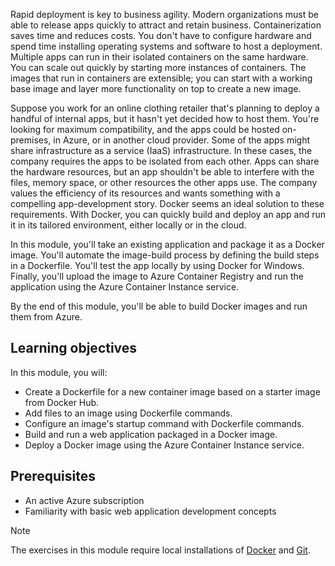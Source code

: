 Rapid deployment is key to business agility. Modern organizations must be able to release apps quickly to attract and retain business. Containerization saves time and reduces costs. You don't have to configure hardware and spend time installing operating systems and software to host a deployment. Multiple apps can run in their isolated containers on the same hardware. You can scale out quickly by starting more instances of containers. The images that run in containers are extensible; you can start with a working base image and layer more functionality on top to create a new image.

Suppose you work for an online clothing retailer that's planning to deploy a handful of internal apps, but it hasn't yet decided how to host them. You're looking for maximum compatibility, and the apps could be hosted on-premises, in Azure, or in another cloud provider. Some of the apps might share infrastructure as a service (IaaS) infrastructure. In these cases, the company requires the apps to be isolated from each other. Apps can share the hardware resources, but an app shouldn't be able to interfere with the files, memory space, or other resources the other apps use. The company values the efficiency of its resources and wants something with a compelling app-development story. Docker seems an ideal solution to these requirements. With Docker, you can quickly build and deploy an app and run it in its tailored environment, either locally or in the cloud.

In this module, you'll take an existing application and package it as a Docker image. You'll automate the image-build process by defining the build steps in a Dockerfile. You'll test the app locally by using Docker for Windows. Finally, you'll upload the image to Azure Container Registry and run the application using the Azure Container Instance service.

By the end of this module, you'll be able to build Docker images and run them from Azure.

## Learning objectives

In this module, you will:

- Create a Dockerfile for a new container image based on a starter image from Docker Hub.
- Add files to an image using Dockerfile commands.
- Configure an image's startup command with Dockerfile commands.
- Build and run a web application packaged in a Docker image.
- Deploy a Docker image using the Azure Container Instance service.

## Prerequisites

- An active Azure subscription
- Familiarity with basic web application development concepts

> [!NOTE]
> The exercises in this module require local installations of [Docker](https://hub.docker.com/editions/community/docker-ce-desktop-windows/) and [Git](https://git-scm.com/downloads).
